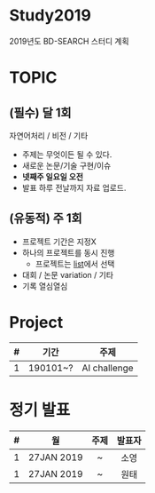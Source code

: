 # Study2019
2019년도 BD-SEARCH 스터디 계획

# TOPIC
## (필수) 달 1회
자연어처리 / 비전 / 기타
- 주제는 무엇이든 될 수 있다.
- 새로운 논문/기술 구현/이슈
- **넷째주 일요일 오전**
- 발표 하루 전날까지 자료 업로드.

## (유동적) 주 1회
- 프로젝트 기간은 지정X
- 하나의 프로젝트를 동시 진행
  - 프로젝트는 [list](https://github.com/BD-SEARCH/MLtutorial/wiki/%ED%95%B4%EB%B3%B4%EB%A9%B4-%EC%A2%8B%EC%9D%84-%ED%94%84%EB%A1%9C%EC%A0%9D%ED%8A%B8%EB%93%A4)에서 선택
- 대회 / 논문 variation / 기타
- 기록 열심열심

# Project
|#|기간|주제|
|:---|:---:|:---:|
|1|190101~?|AI challenge|

# 정기 발표
|#|월|주제|발표자|
|:---|:---:|:---:|:---:|
|1|27JAN 2019|~|소영|
|1|27JAN 2019|~|원태|
